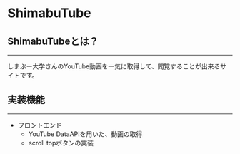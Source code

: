 # ShimabuTube

## ShimabuTubeとは？
---
しまぶー大学さんのYouTube動画を一気に取得して、閲覧することが出来るサイトです。

## 実装機能
---

- フロントエンド
  - YouTube DataAPIを用いた、動画の取得
  - scroll topボタンの実装






